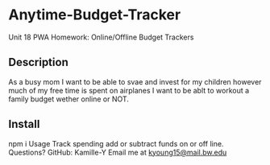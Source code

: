 # Anytime-Budget-Tracker
Unit 18 PWA Homework: Online/Offline Budget Trackers
## Description
As a busy mom I want to be able to svae and invest for my children however much of my free time is spent on airplanes
I want to be ablt to workout a family budget wether online or NOT.
## Install
npm i
Usage
Track spending add or subtract funds on or off line.
Questions?
GitHub: Kamille-Y
Email me at kyoung15@mail.bw.edu
